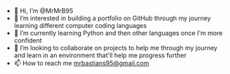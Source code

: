 - 👋 Hi, I’m @MrMrB95
- 👀 I’m interested in building a portfolio on GitHub through my journey learning different computer coding languages
- 🌱 I’m currently learning Python and then other languages once I'm more confident
- 💞️ I’m looking to collaborate on projects to help me through my journey and learn in an environment that'll help me progress further
- 📫 How to reach me mrbastians95@gmail.com

<!---
MrMrB95/MrMrB95 is a ✨ special ✨ repository because its `README.md` (this file) appears on your GitHub profile.
You can click the Preview link to take a look at your changes.
--->
